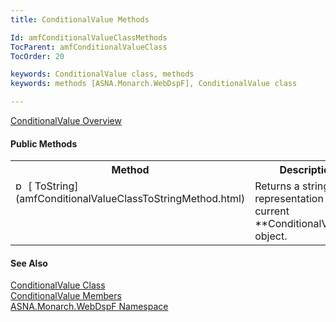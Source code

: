 ```yaml
---
title: ConditionalValue Methods

Id: amfConditionalValueClassMethods
TocParent: amfConditionalValueClass
TocOrder: 20

keywords: ConditionalValue class, methods
keywords: methods [ASNA.Monarch.WebDspF], ConditionalValue class

---
```


[ ConditionalValue Overview](amfConditionalValueClass.html) 
<!--mine -->

#### Public Methods
<table class="mytable" cellspacing="0" cellpadding="4" width="90%">
          <colgroup>
            <col width="30%" />
            <col width="70%" />
          </colgroup>
          <tr>
            <th>Method</th>
            <th>Description</th>
          </tr>
          <tr valign="top">
            <td><img alt="public method" src="../Images/Methods.bmp" style="WIDTH:16px; HEIGHT:16px" width="16" height="16" border="0" />
              [
              ToString](amfConditionalValueClassToStringMethod.html)
            </td>
            <td>Returns a string
            representation of the current 
 **ConditionalValue**  object.</td>
          </tr>
</table>

#### See Also
[ ConditionalValue Class](amfConditionalValueClass.html) <br /> [ ConditionalValue Members](amfConditionalValueClassMembers.html) <br /> [ ASNA.Monarch.WebDspF Namespace](amfWebDspFNamespace.html) 
